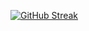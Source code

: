 [![GitHub Streak](https://streak-stats.demolab.com?user=Sayuru99&theme=transparent&hide_border=true&date_format=j%20M%5B%20Y%5D)](https://git.io/streak-stats)
